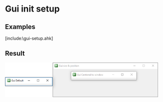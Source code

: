 # Gui init setup  

## Examples  
[include:\gui-setup.ahk]  

## Result  
![Result](https://github.com/vilbur/ahk-vilgui/blob/master/Documentation/gui/gui-setup/gui-setup.png?raw=true "after callback")  